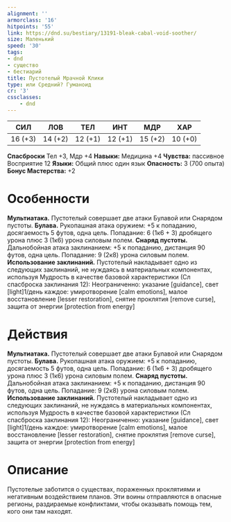 ```yaml
---
alignment: ''
armorclass: '16'
hitpoints: '55'
link: https://dnd.su/bestiary/13191-bleak-cabal-void-soother/
size: Маленький
speed: '30'
tags:
- dnd
- существо
- бестиарий
title: Пустотелый Мрачной Клики
type: или Средний? Гуманоид
cr: '3'
cssclasses:
    - dnd
---
```



| СИЛ | ЛОВ | ТЕЛ | ИНТ | МДР | ХАР |
|---|---|---|---|---|---|
| 16 (+3) | 14 (+2) | 12 (+1) | 12 (+1) | 15 (+2) | 10 (+0) |
**Спасброски** Тел +3, Мдр +4
**Навыки:** Медицина +4
**Чувства:** пассивное Восприятие 12
**Языки:** Общий плюс один язык
**Опасность:** 3 (700 опыта)
**Бонус Мастерства:** +2


# Особенности
**Мультиатака.** Пустотелый совершает две атаки Булавой или Снарядом пустоты.
**Булава.** Рукопашная атака оружием: +5 к попаданию, досягаемость 5 футов, одна цель. Попадание: 6 (1к6 + 3) дробящего урона плюс 3 (1к6) урона силовым полем.
**Снаряд пустоты.** Дальнобойная атака заклинанием: +5 к попаданию, дистанция 90 футов, одна цель. Попадание: 9 (2к8) урона силовым полем.
**Использование заклинаний.** Пустотелый накладывает одно из следующих заклинаний, не нуждаясь в материальных компонентах, используя Мудрость в качестве базовой характеристики (Сл спасброска заклинания 12):
Неограниченно: указание  [guidance], свет [light]1/день каждое: умиротворение [calm emotions], малое восстановление [lesser restoration], снятие проклятия [remove curse], защита от энергии [protection from energy]


# Действия
**Мультиатака.** Пустотелый совершает две атаки Булавой или Снарядом пустоты.
**Булава.** Рукопашная атака оружием: +5 к попаданию, досягаемость 5 футов, одна цель. Попадание: 6 (1к6 + 3) дробящего урона плюс 3 (1к6) урона силовым полем.
**Снаряд пустоты.** Дальнобойная атака заклинанием: +5 к попаданию, дистанция 90 футов, одна цель. Попадание: 9 (2к8) урона силовым полем.
**Использование заклинаний.** Пустотелый накладывает одно из следующих заклинаний, не нуждаясь в материальных компонентах, используя Мудрость в качестве базовой характеристики (Сл спасброска заклинания 12):
Неограниченно: указание  [guidance], свет [light]1/день каждое: умиротворение [calm emotions], малое восстановление [lesser restoration], снятие проклятия [remove curse], защита от энергии [protection from energy]


# Описание
Пустотелые заботится о существах, пораженных проклятиями и негативным воздействием планов. Эти воины отправляются в опасные регионы, раздираемые конфликтами, чтобы оказывать помощь тем, кого они там находят.